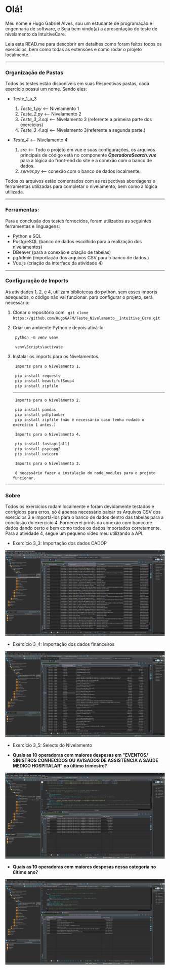 # Olá!
 
 Meu nome é Hugo Gabriel Alves, sou um estudante de programação e engenharia de software, e Seja bem vindo(a) a apresentação do teste de nivelamento da IntuitiveCare. 
 
 Leia este READ.me para descobrir em detalhes como foram feitos todos os exercícios, bem como todas as extensões e como rodar o projeto localmente.

---
### Organização de Pastas
 Todos os testes estão disponíveis em suas Respectivas pastas, cada exercício possui um nome. Sendo eles:

* Teste_1_a_3
  1. *Teste_1.py* <-- Nivelamento 1
  2. *Teste_2.py* <-- Nivelamento 2
  3. *Teste_3_3.sql* <-- Nivelamento 3 (referente a primeira parte dos exercícios)
  4. *Teste_3_4.sql* <-- Nivelamento 3(referente a segunda parte.)

* *Teste_4* <-- Nivelamento 4
  1. *src* <-- Todo o projeto em vue e suas configurações, os arquivos principais de código está no componente ***OperadoraSearch.vue*** para a lógica do front-end do site e a conexão com o banco de dados. 
  2. *server.py* <-- conexão com o banco de dados localmente.

Todos os arquivos estão comentados com as respectivas abordagens e ferramentas utilizadas para completar o nivelamento, bem como a lógica utilizada.

---

### Ferramentas:

Para a conclusão dos testes fornecidos, foram utilizados as seguintes ferramentas e linguagens: 

* Python e SQL
* PostgreSQL (banco de dados escolhido para a realização dos nivelamentos)
* DBeaver (para a conexão e criação de tabelas)
* pgAdmin (importação dos arquivos CSV para o banco de dados.)
* Vue.js (criação da interface da atividade 4)



---

### Configuração de Imports

As atividades 1, 2, e 4, utilizam bibliotecas do python, sem esses imports adequados, o código não vai funcionar. para configurar o projeto, será necessário:

1. Clonar o repositório com ``` git clone https://github.com/HugoGAFM/Teste_Nivelamento__Intuitive_Care.git```

2. Criar um ambiente Python e depois ativá-lo.
   

   ```
    python -m venv venv
   ```
   ```
    venv\Scripts\activate
   ```



2. Instalar os imports para os Nivelamentos.
   

   ```
    Imports para o Nivelamento 1.
   ```
   ```
    pip install requests
    pip install beautifulSoup4
    pip install zipfile
   ```

   ---

   ```
    Imports para o Nivelamento 2.
   ```
   ```
    pip install pandas
    pip install pdfplumber
    pip install zipfile (não é necessário caso tenha rodado o exercício 1 antes.)
   ```
   ```
    Imports para o Nivelamento 4.
   ```
   ```
    pip install fastapi[all]
    pip install psycopg2
    pip install uvicorn
   ```
   ```
    Imports para o Nivelamento 3.
   ```
   ```
    é necessário fazer a instalação do node_modules para o projeto funcionar.
   ```

---

### Sobre

Todos os exercícios rodam localmente e foram devidamente testados e corrigidos para erros, só é apenas necessário baixar os Arquivos CSV dos exercícios 3 e importá-los para o banco de dados dentro das tabelas para a conclusão do exercício 4. Fornecerei prints da conexão com banco de dados dando certo e bem como todos os dados importados corretamente. Para a atividade 4, segue um pequeno vídeo meu utilizando a API.

- Exercício 3_3: Importação dos dados CADOP
  
![Banco de Dados das Operadoras](images/Banco_de_Dados_Operadora.png)

- Exercício 3_4: Importação dos dados financeiros 

![Dados Financeiros das Operadoras](images/Dados_Financeiros.png)

- Exercício 3_5: Selects do Nivelamento

* **Quais as 10 operadoras com maiores despesas em "EVENTOS/ SINISTROS CONHECIDOS OU
AVISADOS DE ASSISTÊNCIA A SAÚDE MEDICO HOSPITALAR" no último trimestre?** 

![Select 1](images/Eventos_Sinistros.png)

* **Quais as 10 operadoras com maiores despesas nessa categoria no último ano?**

![Select 2](images/Maiores_despesas.png)
